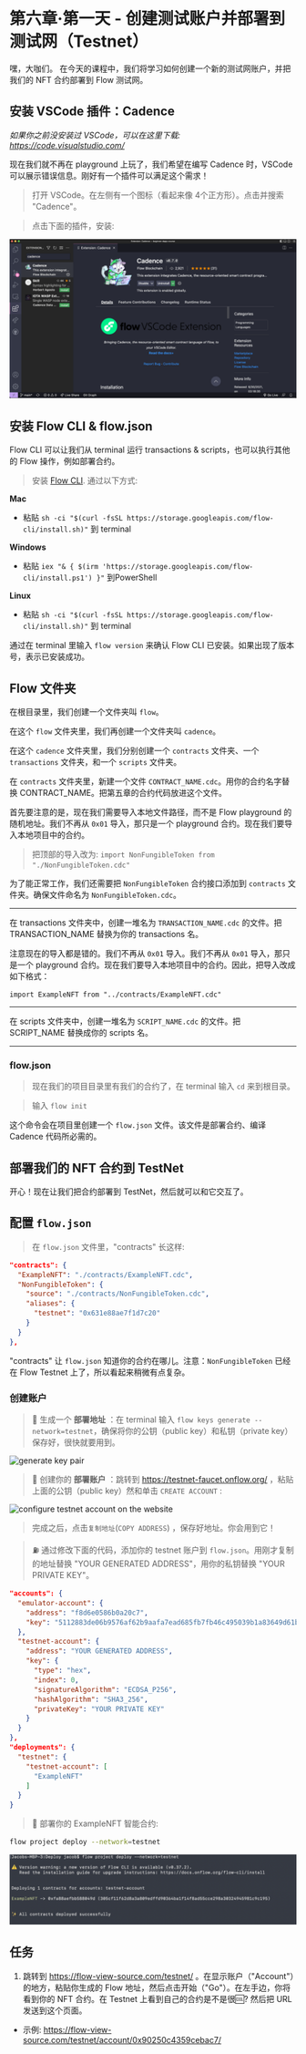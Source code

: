 # 第六章·第一天 - 创建测试账户并部署到测试网（Testnet）

嘿，大咖们。 在今天的课程中，我们将学习如何创建一个新的测试网账户，并把我们的 NFT 合约部署到 Flow 测试网。

## 安装 VSCode 插件：Cadence 

*如果你之前没安装过 VSCode，可以在这里下载: https://code.visualstudio.com/*

现在我们就不再在 playground 上玩了，我们希望在编写 Cadence 时，VSCode 可以展示错误信息。刚好有一个插件可以满足这个需求！

> 打开 VSCode。在左侧有一个图标（看起来像 4个正方形）。点击并搜索 "Cadence"。

> 点击下面的插件，安装:

<img src="../images/cadence-vscode-extension.png" />

## 安装 Flow CLI & flow.json

Flow CLI 可以让我们从 terminal 运行 transactions & scripts，也可以执行其他的 Flow 操作，例如部署合约。

> 安装 [Flow CLI](https://docs.onflow.org/flow-cli/install/). 通过以下方式:

**Mac**
- 粘贴 `sh -ci "$(curl -fsSL https://storage.googleapis.com/flow-cli/install.sh)"` 到 terminal

**Windows**
- 粘贴 `iex "& { $(irm 'https://storage.googleapis.com/flow-cli/install.ps1') }"` 到PowerShell

**Linux** 
- 粘贴 `sh -ci "$(curl -fsSL https://storage.googleapis.com/flow-cli/install.sh)"` 到 terminal

通过在 terminal 里输入 `flow version` 来确认 Flow CLI 已安装。如果出现了版本号，表示已安装成功。

## Flow 文件夹

在根目录里，我们创建一个文件夹叫 `flow`。 

在这个 `flow` 文件夹里，我们再创建一个文件夹叫 `cadence`。

在这个 `cadence` 文件夹里，我们分别创建一个 `contracts` 文件夹、一个 `transactions` 文件夹，和一个 `scripts` 文件夹。

在 `contracts` 文件夹里，新建一个文件 `CONTRACT_NAME.cdc`。用你的合约名字替换 CONTRACT_NAME。把第五章的合约代码放进这个文件。

首先要注意的是，现在我们需要导入本地文件路径，而不是 Flow playground 的随机地址。我们不再从 `0x01` 导入，那只是一个 playground 合约。现在我们要导入本地项目中的合约。

> 把顶部的导入改为: `import NonFungibleToken from "./NonFungibleToken.cdc"`

为了能正常工作，我们还需要把 `NonFungibleToken` 合约接口添加到 `contracts` 文件夹。确保文件命名为 `NonFungibleToken.cdc`。

---

在 transactions 文件夹中，创建一堆名为 `TRANSACTION_NAME.cdc` 的文件。把 TRANSACTION_NAME 替换为你的 transactions 名。

注意现在的导入都是错的。我们不再从 `0x01` 导入。我们不再从 `0x01` 导入，那只是一个 playground 合约。现在我们要导入本地项目中的合约。因此，把导入改成如下格式：

```cadence
import ExampleNFT from "../contracts/ExampleNFT.cdc"
```

--- 
 
在 scripts 文件夹中，创建一堆名为 `SCRIPT_NAME.cdc` 的文件。把 SCRIPT_NAME 替换成你的 scripts 名。

---

### flow.json

> 现在我们的项目目录里有我们的合约了，在 terminal 输入 `cd` 来到根目录。

> 输入 `flow init`

这个命令会在项目里创建一个 `flow.json` 文件。该文件是部署合约、编译 Cadence 代码所必需的。

## 部署我们的 NFT 合约到 TestNet

开心！现在让我们把合约部署到 TestNet，然后就可以和它交互了。

## 配置 `flow.json`

> 在 `flow.json` 文件里，"contracts" 长这样:

```json
"contracts": {
  "ExampleNFT": "./contracts/ExampleNFT.cdc",
  "NonFungibleToken": {
    "source": "./contracts/NonFungibleToken.cdc",
    "aliases": {
      "testnet": "0x631e88ae7f1d7c20"
    }
  }
},
```

"contracts" 让 `flow.json` 知道你的合约在哪儿。注意：`NonFungibleToken` 已经在 Flow Testnet 上了，所以看起来稍微有点复杂。

### 创建账户

> 🔐 生成一个 **部署地址** ：在 terminal 输入 `flow keys generate --network=testnet`，确保将你的公钥（public key）和私钥（private key）保存好，很快就要用到。

<img src="https://i.imgur.com/HbF4C73.png" alt="generate key pair" />

> 👛 创建你的 **部署账户** ：跳转到 https://testnet-faucet.onflow.org/ ，粘贴上面的公钥（public key）然和单击 `CREATE ACCOUNT` : 

<img src="https://i.imgur.com/73OjT3K.png" alt="configure testnet account on the website" />

> 完成之后，点击`复制地址`(`COPY ADDRESS`) ，保存好地址。你会用到它！

> ⛽️ 通过修改下面的代码，添加你的 testnet 账户到 `flow.json`。用刚才复制的地址替换 "YOUR GENERATED ADDRESS"，用你的私钥替换 "YOUR PRIVATE KEY"。

```json
"accounts": {
  "emulator-account": {
    "address": "f8d6e0586b0a20c7",
    "key": "5112883de06b9576af62b9aafa7ead685fb7fb46c495039b1a83649d61bff97c"
  },
  "testnet-account": {
    "address": "YOUR GENERATED ADDRESS",
    "key": {
      "type": "hex",
      "index": 0,
      "signatureAlgorithm": "ECDSA_P256",
      "hashAlgorithm": "SHA3_256",
      "privateKey": "YOUR PRIVATE KEY"
    }
  }
},
"deployments": {
  "testnet": {
    "testnet-account": [
      "ExampleNFT"
    ]
  }
}
```

> 🚀 部署你的 ExampleNFT 智能合约:

```sh
flow project deploy --network=testnet
```

<img src="../images/deploy-contract.png" alt="deploy contract to testnet" />

## 任务

1. 跳转到 https://flow-view-source.com/testnet/ 。在显示账户（"Account"）的地方，粘贴你生成的 Flow 地址，然后点击开始（"Go"）。在左手边，你将看到你的 NFT 合约。在 Testnet 上看到自己的合约是不是很🆒? 然后把 URL 发送到这个页面。
- 示例: https://flow-view-source.com/testnet/account/0x90250c4359cebac7/
